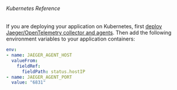 ###### Kubernetes Reference

If you are deploying your application on Kubernetes, first [deploy Jaeger/OpenTelemetry collector and agents](https://docs.logz.io/user-guide/distributed-tracing/k8s-deployment).
Then add the following environment variables to your application containers:

 ```yaml
 env:
 - name: JAEGER_AGENT_HOST
   valueFrom:
     fieldRef:
       fieldPath: status.hostIP
 - name: JAEGER_AGENT_PORT
   value: "6831"
```

<!--removed from the C# intrumentation topics for Tracing -->